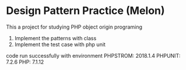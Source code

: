 # Design Pattern Practice (Melon)
This a project for studying PHP object origin programing
1. Implement the patterns with class
2. Implement the test case with php unit

code run successfully with environment
PHPSTROM: 2018.1.4
PHPUNIT: 7.2.6
PHP: 7.1.12